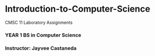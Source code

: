 # Introduction-to-Computer-Science
CMSC 11 Laboratory Assignments

### YEAR 1 BS in Computer Science
### Instructor: Jayvee Castaneda
